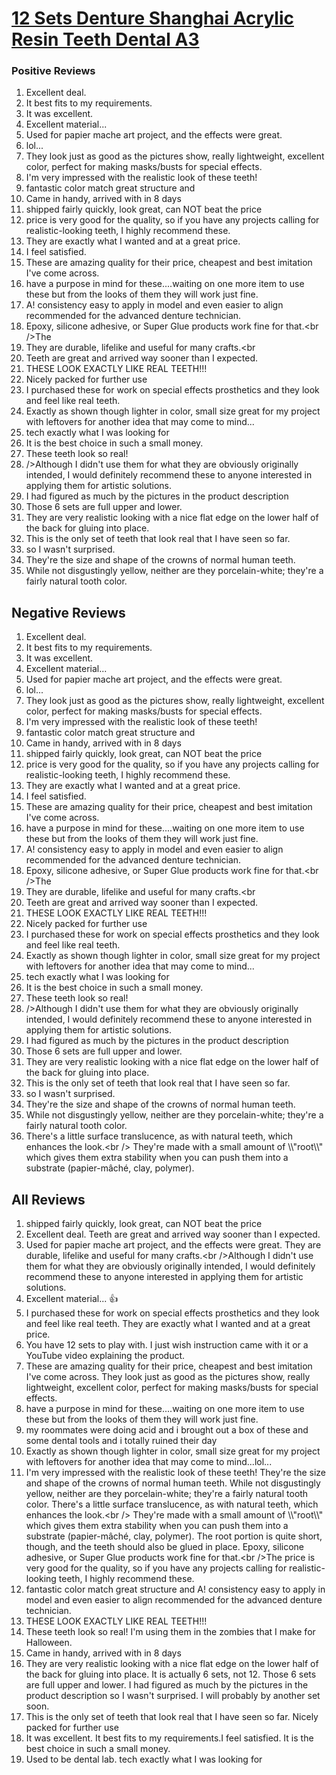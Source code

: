 # [12 Sets Denture Shanghai Acrylic Resin Teeth Dental A3](https://products.checkmycream.com/products/12-Sets-Denture-Shanghai-Acrylic-Resin-Teeth-Dental-A3.html)

### Positive Reviews

<ol>
      <li>Excellent deal.</li>
      <li>It best fits to my requirements.</li>
      <li>It was excellent.</li>
      <li>Excellent material...</li>
      <li>Used for papier mache art project, and the effects were great.</li>
      <li>lol...</li>
      <li>They look just as good as the pictures show, really lightweight, excellent color, perfect for making masks/busts for special effects.</li>
      <li>I&#x27;m very impressed with the realistic look of these teeth!</li>
      <li>fantastic color match great structure and</li>
      <li>Came in handy, arrived with in 8 days</li>
      <li>shipped fairly quickly, look great, can NOT beat the price</li>
      <li>price is very good for the quality, so if you have any projects calling for realistic-looking teeth, I highly recommend these.</li>
      <li>They are exactly what I wanted and at a great price.</li>
      <li>I feel satisfied.</li>
      <li>These are amazing quality for their price, cheapest and best imitation I&#x27;ve come across.</li>
      <li>have a purpose in mind for these....waiting on one more item to use these but from the looks of them they will work just fine.</li>
      <li>A! consistency  easy to apply in model and even easier to align recommended for the advanced denture technician.</li>
      <li>Epoxy, silicone adhesive, or Super Glue products work fine for that.&lt;br /&gt;The</li>
      <li>They are durable, lifelike and useful for many crafts.&lt;br</li>
      <li>Teeth are great and arrived way sooner than I expected.</li>
      <li>THESE LOOK EXACTLY LIKE REAL TEETH!!!</li>
      <li>Nicely packed for further use</li>
      <li>I purchased these for work on special effects prosthetics and they look and feel like real teeth.  </li>
      <li>Exactly as shown though lighter in color, small size great for my project with leftovers for another idea that may come to mind...</li>
      <li>tech exactly what I was looking for</li>
      <li>It is the best choice in such a small money.</li>
      <li>These teeth look so real!</li>
      <li>/&gt;Although I didn&#x27;t use them for what they are obviously originally intended, I would definitely recommend these to anyone interested in applying them for artistic solutions.</li>
      <li>I had figured as much by the pictures in the product description</li>
      <li>Those 6 sets are full upper and lower.  </li>
      <li>They are very realistic looking with a nice flat edge on the lower half of the back for gluing into place.  </li>
      <li>This is the only set of teeth that look real that I have seen so far.  </li>
      <li>so I wasn&#x27;t surprised.  </li>
      <li>They&#x27;re the size and shape of the crowns of normal human teeth.</li>
      <li>While not disgustingly yellow, neither are they porcelain-white; they&#x27;re a fairly natural tooth color.</li>
</ol>


<h2>Negative Reviews</h2>
<ol>
<li> Excellent deal.</li>
<li> It best fits to my requirements.</li>
<li> It was excellent.</li>
<li> Excellent material...</li>
<li> Used for papier mache art project, and the effects were great.</li>
<li> lol...</li>
<li> They look just as good as the pictures show, really lightweight, excellent color, perfect for making masks/busts for special effects.</li>
<li> I&#x27;m very impressed with the realistic look of these teeth!</li>
<li> fantastic color match great structure and</li>
<li> Came in handy, arrived with in 8 days</li>
<li> shipped fairly quickly, look great, can NOT beat the price</li>
<li> price is very good for the quality, so if you have any projects calling for realistic-looking teeth, I highly recommend these.</li>
<li> They are exactly what I wanted and at a great price.</li>
<li> I feel satisfied.</li>
<li> These are amazing quality for their price, cheapest and best imitation I&#x27;ve come across.</li>
<li> have a purpose in mind for these....waiting on one more item to use these but from the looks of them they will work just fine.</li>
<li> A! consistency  easy to apply in model and even easier to align recommended for the advanced denture technician.</li>
<li> Epoxy, silicone adhesive, or Super Glue products work fine for that.&lt;br /&gt;The</li>
<li> They are durable, lifelike and useful for many crafts.&lt;br</li>
<li> Teeth are great and arrived way sooner than I expected.</li>
<li> THESE LOOK EXACTLY LIKE REAL TEETH!!!</li>
<li> Nicely packed for further use</li>
<li> I purchased these for work on special effects prosthetics and they look and feel like real teeth.  </li>
<li> Exactly as shown though lighter in color, small size great for my project with leftovers for another idea that may come to mind...</li>
<li> tech exactly what I was looking for</li>
<li> It is the best choice in such a small money.</li>
<li> These teeth look so real!</li>
<li> /&gt;Although I didn&#x27;t use them for what they are obviously originally intended, I would definitely recommend these to anyone interested in applying them for artistic solutions.</li>
<li> I had figured as much by the pictures in the product description</li>
<li> Those 6 sets are full upper and lower.  </li>
<li> They are very realistic looking with a nice flat edge on the lower half of the back for gluing into place.  </li>
<li> This is the only set of teeth that look real that I have seen so far.  </li>
<li> so I wasn&#x27;t surprised.  </li>
<li> They&#x27;re the size and shape of the crowns of normal human teeth.</li>
<li> While not disgustingly yellow, neither are they porcelain-white; they&#x27;re a fairly natural tooth color.</li>
<li> There&#x27;s a little surface translucence, as with natural teeth, which enhances the look.&lt;br /&gt; They&#x27;re made with a small amount of \\&quot;root\\&quot; which gives them extra stability when you can push them into a substrate (papier-mâché, clay, polymer).  </li>
</ol>

<h2>All Reviews</h2>

<ol>
    <li> shipped fairly quickly, look great, can NOT beat the price</li>
    <li> Excellent deal. Teeth are great and arrived way sooner than I expected.</li>
    <li> Used for papier mache art project, and the effects were great. They are durable, lifelike and useful for many crafts.&lt;br /&gt;Although I didn&#x27;t use them for what they are obviously originally intended, I would definitely recommend these to anyone interested in applying them for artistic solutions.</li>
    <li> Excellent material... 👍</li>
    <li> I purchased these for work on special effects prosthetics and they look and feel like real teeth.  They are exactly what I wanted and at a great price.</li>
    <li> You have 12 sets to play with. I just wish instruction came with it or a YouTube video explaining the product.</li>
    <li> These are amazing quality for their price, cheapest and best imitation I&#x27;ve come across. They look just as good as the pictures show, really lightweight, excellent color, perfect for making masks/busts for special effects.</li>
    <li> have a purpose in mind for these....waiting on one more item to use these but from the looks of them they will work just fine.</li>
    <li> my roommates were doing acid and i brought out a box of these and some dental tools and i totally ruined their day</li>
    <li> Exactly as shown though lighter in color, small size great for my project with leftovers for another idea that may come to mind...lol...</li>
    <li> I&#x27;m very impressed with the realistic look of these teeth! They&#x27;re the size and shape of the crowns of normal human teeth. While not disgustingly yellow, neither are they porcelain-white; they&#x27;re a fairly natural tooth color. There&#x27;s a little surface translucence, as with natural teeth, which enhances the look.&lt;br /&gt; They&#x27;re made with a small amount of \\&quot;root\\&quot; which gives them extra stability when you can push them into a substrate (papier-mâché, clay, polymer).  The root portion is quite short, though, and the teeth should also be glued in place. Epoxy, silicone adhesive, or Super Glue products work fine for that.&lt;br /&gt;The price is very good for the quality, so if you have any projects calling for realistic-looking teeth, I highly recommend these.</li>
    <li> fantastic color match great structure and A! consistency  easy to apply in model and even easier to align recommended for the advanced denture technician.</li>
    <li> THESE LOOK EXACTLY LIKE REAL TEETH!!!</li>
    <li> These teeth look so real! I&#x27;m using them in the zombies that I make for Halloween.</li>
    <li> Came in handy, arrived with in 8 days</li>
    <li> They are very realistic looking with a nice flat edge on the lower half of the back for gluing into place.  It is actually 6 sets, not 12.  Those 6 sets are full upper and lower.  I had figured as much by the pictures in the product description so I wasn&#x27;t surprised.  I will probably by another set soon.</li>
    <li> This is the only set of teeth that look real that I have seen so far.  Nicely packed for further use</li>
    <li> It was excellent. It best fits to my requirements.I feel satisfied. It is the best choice in such a small money.</li>
    <li> Used to be dental lab. tech exactly what I was looking for</li>
</ol>





